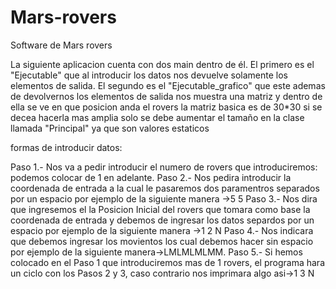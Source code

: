 Mars-rovers
===========

Software de Mars rovers

La siguiente aplicacion cuenta con dos main dentro de él.
El primero es el "Ejecutable" que al introducir los datos nos devuelve solamente los elementos de salida.
El segundo es el "Ejecutable_grafico" que este ademas de devolvernos los elementos de salida nos muestra una matriz y dentro de ella se ve en que posicion anda el rovers
la matriz basica es de 30*30 si se decea hacerla mas amplia solo se debe aumentar el tamaño en la clase llamada "Principal" ya que son valores estaticos

formas de introducir datos:

Paso 1.- Nos va a pedir introducir  el numero de rovers que introduciremos: podemos colocar de 1 en adelante.
Paso 2.- Nos pedira introducir la coordenada de entrada a la cual le pasaremos dos paramentros separados por un espacio por ejemplo de la siguiente manera ->5 5
Paso 3.- Nos dira que ingresemos el la Posicion Inicial del rovers que tomara como base la coordenada de entrada y debemos de ingresar los datos separdos por un 
espacio por ejemplo de la siguiente manera ->1 2 N
Paso 4.- Nos indicara que debemos ingresar los movientos los cual debemos hacer sin espacio por ejemplo de la siguiente manera->LMLMLMLMM.
Paso 5.- Si hemos colocado en el Paso 1 que introduciremos mas de 1 rovers, el programa hara un ciclo con los Pasos 2 y 3, caso contrario nos imprimara algo asi->1 3 N
